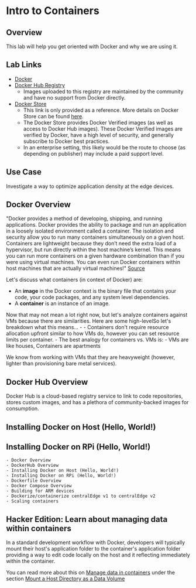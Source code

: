 # Intro to Containers

## Overview

This lab will help you get oriented with Docker and why we are using it. 

## Lab Links

- [Docker](https://www.docker.com/)
- [Docker Hub Registry](https://hub.docker.com/)
    - Images uploaded to this registry are maintained by the community and have no support from Docker directly.
- [Docker Store](https://store.docker.com/)
    - This link is only provided as a reference. More details on Docker Store can be found [here](https://docs.docker.com/docker-store/).
    - The Docker Store provides Docker Verified images (as well as access to Docker Hub images). These Docker Verified images are verified by Docker, have a high level of security, and generally subscribe to Docker best practices.
    - In an enterprise setting, this likely would be the route to choose (as depending on publisher) may include a paid support level.

## Use Case

Investigate a way to optimize application density at the edge devices.

## Docker Overview

"Docker provides a method of developing, shipping, and running applications. Docker provides the ability to package and run an application in a loosely isolated environment called a container. The isolation and security allow you to run many containers simultaneously on a given host. Containers are lightweight because they don’t need the extra load of a hypervisor, but run directly within the host machine’s kernel. This means you can run more containers on a given hardware combination than if you were using virtual machines. You can even run Docker containers within host machines that are actually virtual machines!" [Source](https://docs.docker.com/engine/docker-overview/)

Let's discuss what containers (in context of Docker) are:
- An **image** in the Docker context is the binary file that contains your code, your code packages, and any system level dependencies.
- A **container** is an instance of an image. 
    

Now that may not mean a lot right now, but let's analyze containers against VMs because there are similarities. Here are some high-levelSo let's breakdown what this means...
    - 
    - Containers don't require resource allocation upfront similar to how VMs do, however you can set resource limits per container.
    - The best analogy for containers vs. VMs is:
        - VMs are like houses, Containers are apartments


We know from working with VMs that they are heavyweight (however, lighter than provisioning bare metal services).

## Docker Hub Overview

Docker Hub is a cloud-based registry service to link to code repositories, stores custom images, and has a plethora of community-backed images for consumption.



## Installing Docker on Host (Hello, World!)

## Installing Docker on RPi (Hello, World!)


    - Docker Overview
    - DockerHub Overview
    - Installing Docker on Host (Hello, World!)
    - Installing Docker on RPi (Hello, World!)
    - Dockerfile Overview
    - Docker Compose Overview
    - Building for ARM devices
    - Dockerize/containerize centralEdge v1 to centralEdge v2
    - Scaling containers

## Hacker Edition: Learn about managing data within containers

In a standard development workflow with Docker, developers will typically mount their host's application  folder to the container's application folder providing a way to edit code locally on the host and it reflecting immediately within the container.

You can read more about this on [Manage data in containers](https://docs.docker.com/engine/tutorials/dockervolumes/) under the section [Mount a Host Directory as a Data Volume](https://docs.docker.com/engine/tutorials/dockervolumes/#mount-a-host-directory-as-a-data-volumeMount)